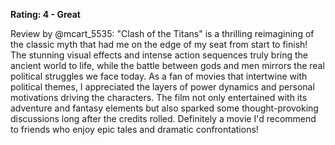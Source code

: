 **Rating: 4 - Great**

Review by @mcart_5535: "Clash of the Titans" is a thrilling reimagining of the classic myth that had me on the edge of my seat from start to finish! The stunning visual effects and intense action sequences truly bring the ancient world to life, while the battle between gods and men mirrors the real political struggles we face today. As a fan of movies that intertwine with political themes, I appreciated the layers of power dynamics and personal motivations driving the characters. The film not only entertained with its adventure and fantasy elements but also sparked some thought-provoking discussions long after the credits rolled. Definitely a movie I'd recommend to friends who enjoy epic tales and dramatic confrontations!